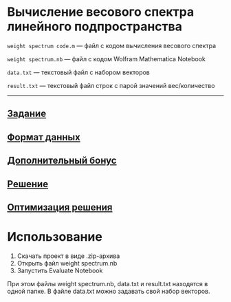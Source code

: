 
# Вычисление весового спектра линейного подпространства

`weight spectrum code.m` —  файл с кодом вычисления весового спектра

`weight spectrum.nb` —  файл с кодом Wolfram Mathematica Notebook

`data.txt` —  текстовый файл с набором векторов

`result.txt` —  текстовый файл строк с парой значений вес/количество
___

## [Задание](https://github.com/romantitovmephi/WeightSpectrum/blob/main/documentation/requirements.png)

## [Формат данных](https://github.com/romantitovmephi/WeightSpectrum/blob/main/documentation/in:out.md)

## [Дополнительный бонус](https://github.com/romantitovmephi/WeightSpectrum/blob/main/documentation/bonus.png)

## [Решение](https://github.com/romantitovmephi/WeightSpectrum/blob/main/documentation/solution.md)

## [Оптимизация решения](https://github.com/romantitovmephi/WeightSpectrum/blob/main/documentation/optimization.md)

# Использование
1) Скачать проект в виде .zip-архива
2) Открыть файл weight spectrum.nb
3) Запустить Evaluate Notebook

При этом файлы weight spectrum.nb, data.txt и result.txt находятся в одной папке. В файле data.txt можно задавать свой набор векторов.
